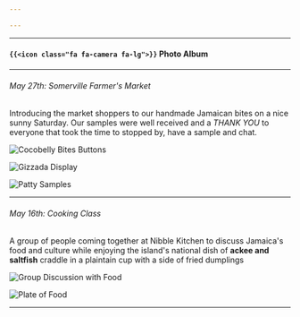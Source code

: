 ```yaml
---

---
```


___

#### `{{<icon class="fa fa-camera fa-lg">}}` Photo Album 


----

###### May 27th: Somerville Farmer's Market

Introducing the market shoppers to our handmade Jamaican bites on a nice sunny Saturday. Our samples were well received and a *THANK YOU* to everyone that took the time to stopped by, have a sample and chat.

![Cocobelly Bites Buttons](../images/fm527-cbb.jpg)

![Gizzada Display](../images/fm527-gizzada.jpg)

![Patty Samples](../images/fm527-patties.jpg)

----

###### May 16th: Cooking Class

A group of people coming together at Nibble Kitchen to discuss Jamaica's food and culture while enjoying the island's national dish of **ackee and saltfish** craddle in a plaintain cup with a side of fried dumplings

![Group Discussion with Food](../images/cc516-table.jpg)

![Plate of Food](../images/cc516-plate.jpg)


----
